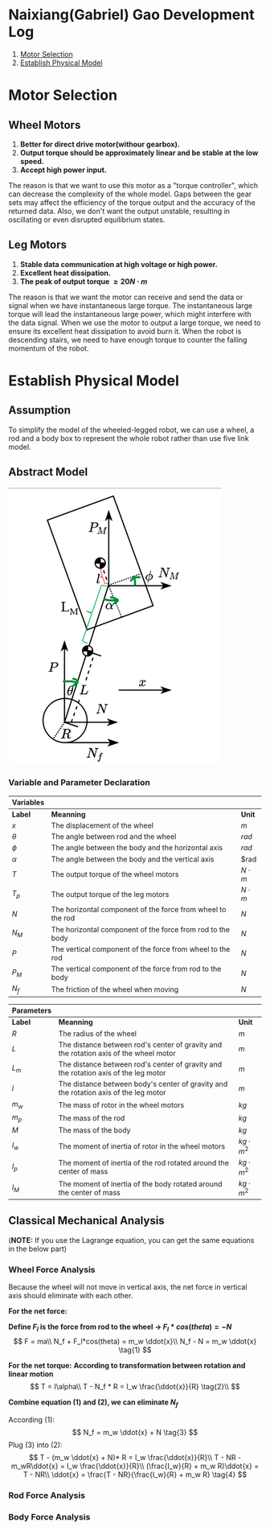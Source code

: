 # Naixiang(Gabriel) Gao Development Log
1. [Motor Selection](#MotorSelection)
2. [Establish Physical Model](#PhysicalModel)

# Motor Selection <a id="MotorSelection"></a>
## Wheel Motors
1. **Better for direct drive motor(withour gearbox).**
2. **Output torque should be approximately linear and be stable at the low speed.**
3. **Accept high power input.**

The reason is that we want to use this motor as a "torque controller", which can decrease the complexity of the whole model. Gaps between the gear sets may affect the efficiency of the torque output and the accuracy of the returned data. Also, we don't want the output unstable, resulting in oscillating or even disrupted equilibrium states. 

## Leg Motors
1. **Stable data communication at high voltage or high power.**
2. **Excellent heat dissipation.**
3. **The peak of output torque $\ge 20 N\cdot m$**

The reason is that we want the motor can receive and send the data or signal when we have instantaneous large torque. The instantaneous large torque will lead the instantaneous large power, which might interfere with the data signal. When we use the motor to output a large torque, we need to ensure its excellent heat dissipation to avoid burn it. When the robot is descending stairs, we need to have enough torque to counter the falling momentum of the robot.

# Establish Physical Model <b id="PhysicalModel"></b>
## Assumption
To simplify the model of the wheeled-legged robot, we can use a wheel, a rod and a body box to represent the whole robot rather than use five link model. 
## Abstract Model
![Abstract_model](../../image/abstract_model.png)
### Variable and Parameter Declaration 

|**Variables** |                                                             |            |  
|---           |---                                                          |---         |
|**Label**     |**Meanning**                                                 |**Unit**    |
|$x$           |The displacement of the wheel                                |$m$         |  
|$\theta$      |The angle between rod and the wheel                          |$rad$       |
|$\phi$        |The angle between the body and the horizontal axis           |$rad$       |
|$\alpha$      |The angle between the body and the vertical axis             |$rad        |
|$T$           |The output torque of the wheel motors                        |$N\cdot m$  |
|$T_p$         |The output torque of the leg motors                          |$N\cdot m$  |
|$N$           |The horizontal component of the force from wheel to the rod  |$N$         |
|$N_M$         |The horizontal component of the force from rod to the body   |$N$         |
|$P$           |The vertical component of the force from wheel to the rod    |$N$         |
|$P_M$         |The vertical component of the force from rod to the body     |$N$         |
|$N_f$         |The friction of the wheel when moving                        |$N$         |

|**Parameters**|                                                                                      |                |  
|---           |---                                                                                   |---             |
|**Label**     |**Meanning**                                                                          |**Unit**        |
|$R$           |The radius of the wheel                                                               |$m$             |  
|$L$           |The distance between rod's center of gravity and the rotation axis of the wheel motor |$m$             |
|$L_m$         |The distance between rod's center of gravity and the rotation axis of the leg motor   |$m$             |
|$l$           |The distance between body's center of gravity and the rotation axis of the leg motor  |$m$             |
|$m_w$         |The mass of rotor in the wheel motors                                                 |$kg$            |
|$m_p$         |The mass of the rod                                                                   |$kg$            |
|$M$           |The mass of the body                                                                  |$kg$            |
|$I_w$         |The moment of inertia of rotor in the wheel motors                                    |$kg\cdot m^2$   |
|$I_p$         |The moment of inertia of the rod rotated around the center of mass                    |$kg\cdot m^2$   |
|$I_M$         |The moment of inertia of the body rotated around the center of mass                   |$kg\cdot m^2$   |

## Classical Mechanical Analysis
(**NOTE:** If you use the Lagrange equation, you can get the same equations in the below part)

### Wheel Force Analysis
Because the wheel will not move in vertical axis, the net force in vertical axis should eliminate with each other.

**For the net force:**

**Define $F_l$ is the force from rod to the wheel -> $F_l*cos(theta) = -N$**
$$
F = ma\\
N_f + F_l*cos(theta) = m_w \ddot{x}\\
N_f - N = m_w \ddot{x} \tag{1}
$$

**For the net torque:**
**According to transformation between rotation and linear motion**
$$
T = I\alpha\\
T - N_f * R = I_w \frac{\ddot{x}}{R} \tag{2}\\
$$

**Combine equation (1) and (2), we can eliminate $N_f$**

According (1):
$$
N_f = m_w \ddot{x} + N \tag{3}
$$
Plug (3) into (2):
$$
T - (m_w \ddot{x} + N)* R = I_w \frac{\ddot{x}}{R}\\
T - NR - m_wR\ddot{x} = I_w \frac{\ddot{x}}{R}\\
(\frac{I_w}{R} + m_w R)\ddot{x} = T - NR\\
\ddot{x} = \frac{T - NR}{\frac{I_w}{R} + m_w R} \tag{4}
$$

### Rod Force Analysis


### Body Force Analysis

